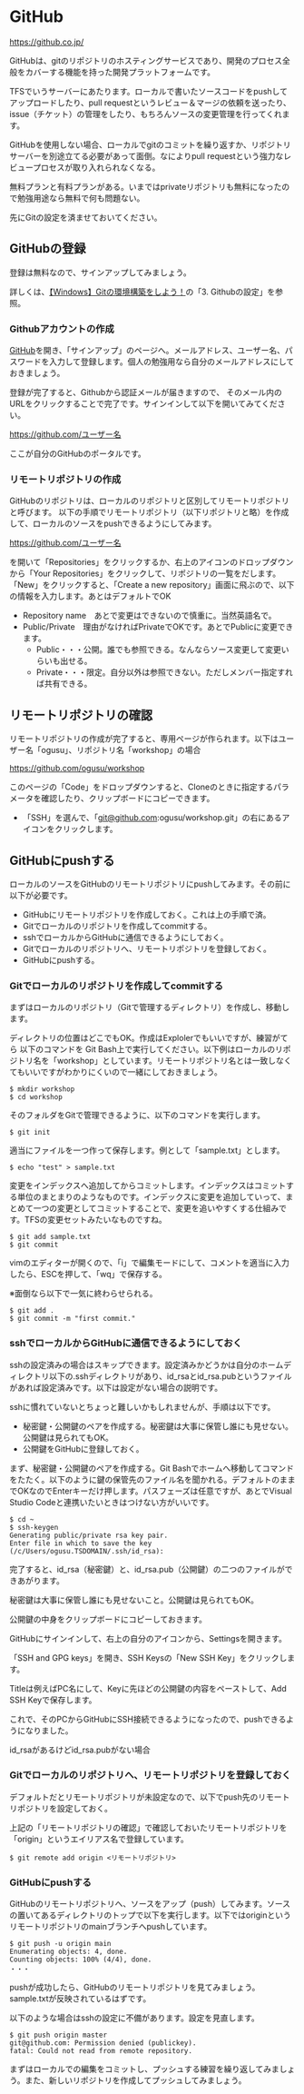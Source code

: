 # GitHub

https://github.co.jp/

GitHubは、gitのリポジトリのホスティングサービスであり、開発のプロセス全般をカバーする機能を持った開発プラットフォームです。

TFSでいうサーバーにあたります。ローカルで書いたソースコードをpushしてアップロードしたり、pull requestというレビュー＆マージの依頼を送ったり、issue（チケット）の管理をしたり、もちろんソースの変更管理を行ってくれます。

GitHubを使用しない場合、ローカルでgitのコミットを繰り返すか、リポジトリサーバーを別途立てる必要があって面倒。なによりpull requestという強力なレビュープロセスが取り入れられなくなる。

無料プランと有料プランがある。いまではprivateリポジトリも無料になったので勉強用途なら無料で何も問題ない。



先にGitの設定を済ませておいてください。



## GitHubの登録

登録は無料なので、サインアップしてみましょう。

詳しくは、[【Windows】Gitの環境構築をしよう！](https://prog-8.com/docs/git-env-win)の「3. Githubの設定」を参照。

### Githubアカウントの作成
[GitHub](https://github.co.jp/)を開き、「サインアップ」のページへ。メールアドレス、ユーザー名、パスワードを入力して登録します。個人の勉強用なら自分のメールアドレスにしておきましょう。

登録が完了すると、Githubから認証メールが届きますので、 そのメール内のURLをクリックすることで完了です。サインインして以下を開いてみてください。

https://github.com/ユーザー名

ここが自分のGitHubのポータルです。

### リモートリポジトリの作成
GitHubのリポジトリは、ローカルのリポジトリと区別してリモートリポジトリと呼びます。
以下の手順でリモートリポジトリ（以下リポジトリと略）を作成して、ローカルのソースをpushできるようにしてみます。

https://github.com/ユーザー名

を開いて「Repositories」をクリックするか、右上のアイコンのドロップダウンから「Your Repositories」をクリックして、リポジトリの一覧をだします。
「New」をクリックすると、「Create a new repository」画面に飛ぶので、以下の情報を入力します。あとはデフォルトでOK
* Repository name　あとで変更はできないので慎重に。当然英語名で。
* Public/Private　理由がなければPrivateでOKです。あとでPublicに変更できます。
  * Public・・・公開。誰でも参照できる。なんならソース変更して変更いらいも出せる。
  * Private・・・限定。自分以外は参照できない。ただしメンバー指定すれば共有できる。

## リモートリポジトリの確認

リモートリポジトリの作成が完了すると、専用ページが作られます。以下はユーザー名「ogusu」、リポジトリ名「workshop」の場合

https://github.com/ogusu/workshop



このページの「Code」をドロップダウンすると、Cloneのときに指定するパラメータを確認したり、クリップボードにコピーできます。

* 「SSH」を選んで、「git@github.com:ogusu/workshop.git」の右にあるアイコンをクリックします。



## GitHubにpushする

ローカルのソースをGitHubのリモートリポジトリにpushしてみます。その前に以下が必要です。

* GitHubにリモートリポジトリを作成しておく。これは上の手順で済。
* Gitでローカルのリポジトリを作成してcommitする。
* sshでローカルからGitHubに通信できるようにしておく。
* Gitでローカルのリポジトリへ、リモートリポジトリを登録しておく。
* GitHubにpushする。



### Gitでローカルのリポジトリを作成してcommitする

まずはローカルのリポジトリ（Gitで管理するディレクトリ）を作成し、移動します。

ディレクトリの位置はどこでもOK。作成はExplolerでもいいですが、練習がてら 以下のコマンドを Git Bash上で実行してください。以下例はローカルのリポジトリ名を「workshop」としています。リモートリポジトリ名とは一致しなくてもいいですがわかりにくいので一緒にしておきましょう。

~~~
$ mkdir workshop
$ cd workshop
~~~

そのフォルダをGitで管理できるように、以下のコマンドを実行します。
~~~
$ git init
~~~

適当にファイルを一つ作って保存します。例として「sample.txt」とします。

~~~
$ echo "test" > sample.txt
~~~

変更をインデックスへ追加してからコミットします。インデックスはコミットする単位のまとまりのようなものです。インデックスに変更を追加していって、まとめて一つの変更としてコミットすることで、変更を追いやすくする仕組みです。TFSの変更セットみたいなものですね。

~~~
$ git add sample.txt
$ git commit
~~~

vimのエディターが開くので、「i」で編集モードにして、コメントを適当に入力したら、ESCを押して、「wq」で保存する。

※面倒なら以下で一気に終わらせられる。

~~~
$ git add .
$ git commit -m "first commit."
~~~

### sshでローカルからGitHubに通信できるようにしておく

sshの設定済みの場合はスキップできます。設定済みかどうかは自分のホームディレクトリ以下の.sshディレクトリがあり、id_rsaとid_rsa.pubというファイルがあれば設定済みです。以下は設定がない場合の説明です。



sshに慣れていないとちょっと難しいかもしれませんが、手順は以下です。

* 秘密鍵・公開鍵のペアを作成する。秘密鍵は大事に保管し誰にも見せない。公開鍵は見られてもOK。
* 公開鍵をGitHubに登録しておく。



まず、秘密鍵・公開鍵のペアを作成する。Git Bashでホームへ移動してコマンドをたたく。以下のように鍵の保管先のファイル名を聞かれる。デフォルトのままでOKなのでEnterキーだけ押します。パスフェーズは任意ですが、あとでVisual Studio Codeと連携いたいときはつけない方がいいです。

~~~
$ cd ~
$ ssh-keygen
Generating public/private rsa key pair.
Enter file in which to save the key (/c/Users/ogusu.TSDOMAIN/.ssh/id_rsa):
~~~

完了すると、id_rsa（秘密鍵）と、id_rsa.pub（公開鍵）の二つのファイルができあがります。

秘密鍵は大事に保管し誰にも見せないこと。公開鍵は見られてもOK。

公開鍵の中身をクリップボードにコピーしておきます。



GitHubにサインインして、右上の自分のアイコンから、Settingsを開きます。

「SSH and GPG keys」を開き、SSH Keysの「New SSH Key」をクリックします。

Titleは例えばPC名にして、Keyに先ほどの公開鍵の内容をペーストして、Add SSH Keyで保存します。

これで、そのPCからGitHubにSSH接続できるようになったので、pushできるようになりました。



id_rsaがあるけどid_rsa.pubがない場合



### Gitでローカルのリポジトリへ、リモートリポジトリを登録しておく

デフォルトだとリモートリポジトリが未設定なので、以下でpush先のリモートリポジトリを設定しておく。

上記の「リモートリポジトリの確認」で確認しておいたリモートリポジトリを「origin」というエイリアス名で登録しています。

~~~
$ git remote add origin <リモートリポジトリ>
~~~



### GitHubにpushする

GitHubのリモートリポジトリへ、ソースをアップ（push）してみます。ソースの置いてあるディレクトリのトップで以下を実行します。以下ではoriginというリモートリポジトリのmainブランチへpushしています。

~~~
$ git push -u origin main
Enumerating objects: 4, done.
Counting objects: 100% (4/4), done.
・・・
~~~



pushが成功したら、GitHubのリモートリポジトリを見てみましょう。sample.txtが反映されているはずです。



以下のような場合はsshの設定に不備があります。設定を見直します。

~~~
$ git push origin master
git@github.com: Permission denied (publickey).
fatal: Could not read from remote repository.
~~~



まずはローカルでの編集をコミットし、プッシュする練習を繰り返してみましょう。また、新しいリポジトリを作成してプッシュしてみましょう。

